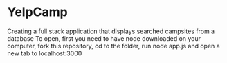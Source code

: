 # YelpCamp
Creating a full stack application that displays searched campsites from a database
To open, first you need to have node downloaded on your computer, 
fork this repository, cd to the folder, run node app.js and open 
a new tab to localhost:3000
